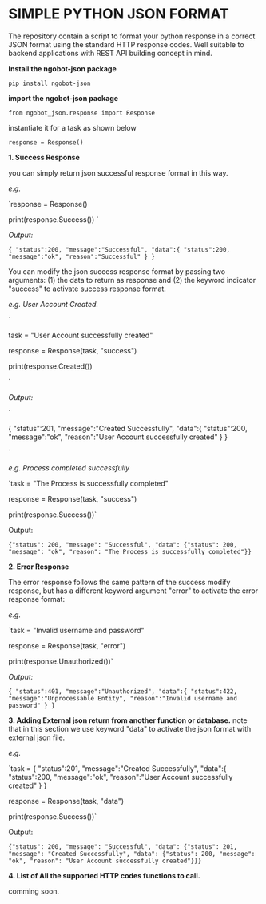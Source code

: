 # SIMPLE PYTHON JSON FORMAT 
The repository contain a script to format your python response in a correct JSON format using the standard HTTP response codes. Well suitable to backend applications with REST API building concept in mind.

**Install the ngobot-json package**

`pip install ngobot-json`

**import the ngobot-json package**

`from ngobot_json.response import Response` 

instantiate it for a task as shown below

`response = Response()`

**1. Success Response**

you can simply return json successful response format in this way.

_e.g._

`response = Response()

print(response.Success())
`

_Output:_


`{
"status":200,
"message":"Successful",
"data":{
"status":200,
"message":"ok",
"reason":"Successful"
}
}`

You can modify the json success response format by passing two arguments: (1) the data to return as response and (2) the keyword indicator "success" to activate success response format.

_e.g. User Account Created._

`

task = "User Account successfully created"

response = Response(task, "success")

print(response.Created())


`

_Output:_

`


{
"status":201,
"message":"Created Successfully",
"data":{
"status":200,
"message":"ok",
"reason":"User Account successfully created"
}
}


`


_e.g. Process completed successfully_


`task = "The Process is successfully completed"

response = Response(task, "success")

print(response.Success())`



Output:


`{"status": 200, "message": "Successful", "data": {"status": 200, "message": "ok", "reason": "The Process is successfully completed"}}
`

**2. Error Response**

The error response follows the same pattern of the success modify response, but has a different keyword argument "error" to activate the error response format:

_e.g._

`task = "Invalid username and password"

response = Response(task, "error")

print(response.Unauthorized())`

_Output:_

`{
"status":401,
"message":"Unauthorized",
"data":{
"status":422,
"message":"Unprocessable Entity",
"reason":"Invalid username and password"
}
}`



**3. Adding External json return from another function or database.**
note that in this section we use keyword "data" to activate the json format with external json file.

_e.g._ 


`task = {
"status":201,
"message":"Created Successfully",
"data":{
"status":200,
"message":"ok",
"reason":"User Account successfully created"
}
}

response = Response(task, "data")

print(response.Success())`


Output:

`{"status": 200, "message": "Successful", "data": {"status": 201, "message": "Created Successfully", "data": {"status": 200, "message": "ok", "reason": "User Account successfully created"}}}
`



**4. List of All the supported HTTP codes functions to call.**

comming soon.




